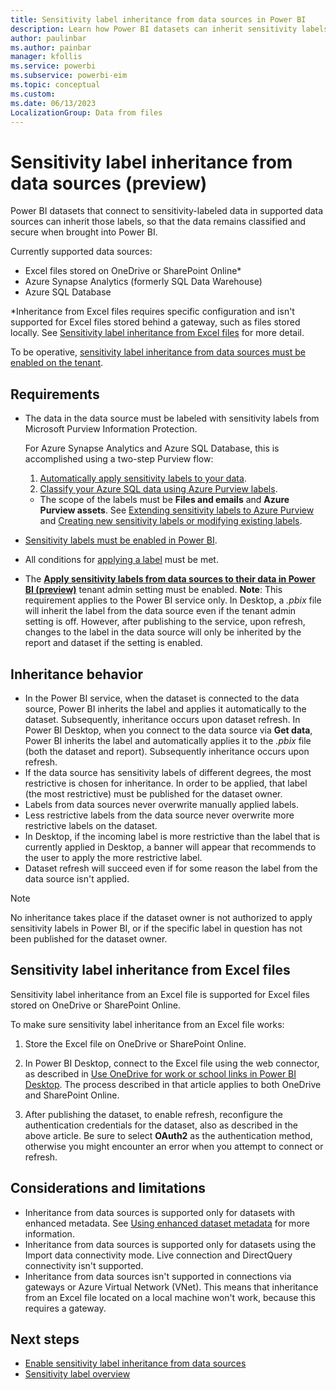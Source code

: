 ```yaml
---
title: Sensitivity label inheritance from data sources in Power BI
description: Learn how Power BI datasets can inherit sensitivity labels from data sources
author: paulinbar
ms.author: painbar
manager: kfollis
ms.service: powerbi
ms.subservice: powerbi-eim
ms.topic: conceptual
ms.custom:
ms.date: 06/13/2023
LocalizationGroup: Data from files
---
```

# Sensitivity label inheritance from data sources (preview)

Power BI datasets that connect to sensitivity-labeled data in supported data sources can inherit those labels, so that the data remains classified and secure when brought into Power BI.

Currently supported data sources:
* Excel files stored on OneDrive or SharePoint Online*
* Azure Synapse Analytics (formerly SQL Data Warehouse)
* Azure SQL Database

*Inheritance from Excel files requires specific configuration and isn't supported for Excel files stored behind a gateway, such as files stored locally. See [Sensitivity label inheritance from Excel files](#sensitivity-label-inheritance-from-excel-files) for more detail.

To be operative, [sensitivity label inheritance from data sources must be enabled on the tenant](../admin/service-admin-portal-information-protection.md#apply-sensitivity-labels-from-data-sources-to-their-data-in-power-bi-preview).

## Requirements
* The data in the data source must be labeled with sensitivity labels from Microsoft Purview Information Protection.

    For Azure Synapse Analytics and Azure SQL Database, this is accomplished using a two-step Purview flow:
    1. [Automatically apply sensitivity labels to your data](/azure/purview/create-sensitivity-label).
    1. [Classify your Azure SQL data using Azure Purview labels](/azure/sql-database/scripts/sql-database-import-purview-labels).
    * The scope of the labels must be **Files and emails** and **Azure Purview assets**. See [Extending sensitivity labels to Azure Purview](/azure/purview/create-sensitivity-label#extending-sensitivity-labels-to-azure-purview) and [Creating new sensitivity labels or modifying existing labels](/azure/purview/create-sensitivity-label#creating-new-sensitivity-labels-or-modifying-existing-labels).
* [Sensitivity labels must be enabled in Power BI](service-security-enable-data-sensitivity-labels.md).
* All conditions for [applying a label](./service-security-apply-data-sensitivity-labels.md#apply-sensitivity-labels-in-the-power-bi-service) must be met.
* The **[Apply sensitivity labels from data sources to their data in Power BI (preview)](../admin/service-admin-portal-information-protection.md#apply-sensitivity-labels-from-data-sources-to-their-data-in-power-bi-preview)** tenant admin setting must be enabled. **Note**: This requirement applies to the Power BI service only. In Desktop, a *.pbix* file will inherit the label from the data source even if the tenant admin setting is off. However, after publishing to the service, upon refresh, changes to the label in the data source will only be inherited by the report and dataset if the setting is enabled. 

## Inheritance behavior
* In the Power BI service, when the dataset is connected to the data source, Power BI inherits the label and applies it automatically to the dataset. Subsequently, inheritance occurs upon dataset refresh. In Power BI Desktop, when you connect to the data source via **Get data**, Power BI inherits the label and automatically applies it to the *.pbix* file (both the dataset and report). Subsequently inheritance occurs upon refresh. 
* If the data source has sensitivity labels of different degrees, the most restrictive is chosen for inheritance. In order to be applied, that label (the most restrictive) must be published for the dataset owner.
* Labels from data sources never overwrite manually applied labels.
* Less restrictive labels from the data source never overwrite more restrictive labels on the dataset.
* In Desktop, if the incoming label is more restrictive than the label that is currently applied in Desktop, a banner will appear that recommends to the user to apply the more restrictive label.
* Dataset refresh will succeed even if for some reason the label from the data source isn't applied.

>[!NOTE]
> No inheritance takes place if the dataset owner is not authorized to apply sensitivity labels in Power BI, or if the specific label in question has not been published for the dataset owner.

## Sensitivity label inheritance from Excel files

Sensitivity label inheritance from an Excel file is supported for Excel files stored on OneDrive or SharePoint Online.

To make sure sensitivity label inheritance from an Excel file works:

1. Store the Excel file on OneDrive or SharePoint Online.

1. In Power BI Desktop, connect to the Excel file using the web connector, as described in [Use OneDrive for work or school links in Power BI Desktop](../connect-data/desktop-use-onedrive-business-links.md). The process described in that article applies to both OneDrive and SharePoint Online.

1. After publishing the dataset, to enable refresh, reconfigure the authentication credentials for the dataset, also as described in the above article. Be sure to select **OAuth2** as the authentication method, otherwise you might encounter an error when you attempt to connect or refresh.

## Considerations and limitations

* Inheritance from data sources is supported only for datasets with enhanced metadata. See [Using enhanced dataset metadata](../connect-data/desktop-enhanced-dataset-metadata.md) for more information.
* Inheritance from data sources is supported only for datasets using the Import data connectivity mode. Live connection and DirectQuery connectivity isn't supported.
* Inheritance from data sources isn't supported in connections via gateways or Azure Virtual Network (VNet). This means that inheritance from an Excel file located on a local machine won't work, because this requires a gateway. 

## Next steps
* [Enable sensitivity label inheritance from data sources](../admin/service-admin-portal-information-protection.md#apply-sensitivity-labels-from-data-sources-to-their-data-in-power-bi-preview)
* [Sensitivity label overview](service-security-sensitivity-label-overview.md)